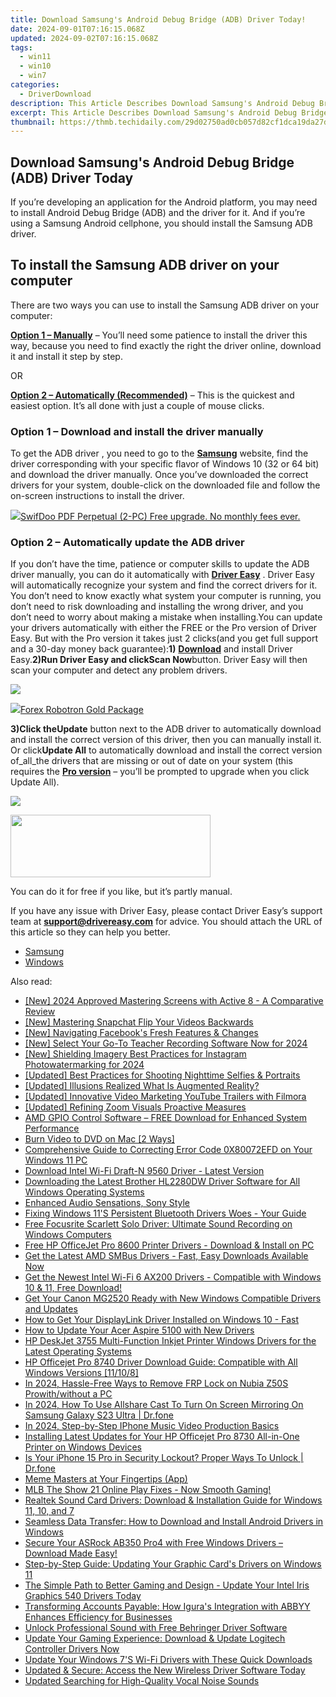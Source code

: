 ```yaml
---
title: Download Samsung's Android Debug Bridge (ADB) Driver Today!
date: 2024-09-01T07:16:15.068Z
updated: 2024-09-02T07:16:15.068Z
tags:
  - win11
  - win10
  - win7
categories:
  - DriverDownload
description: This Article Describes Download Samsung's Android Debug Bridge (ADB) Driver Today!
excerpt: This Article Describes Download Samsung's Android Debug Bridge (ADB) Driver Today!
thumbnail: https://thmb.techidaily.com/29d02750ad0cb057d82cf1dca19da27d5429074e0ee73dae3abc4f97673bc3bc.jpg
---
```


## Download Samsung's Android Debug Bridge (ADB) Driver Today

If you’re developing an application for the Android platform, you may need to install Android Debug Bridge (ADB) and the driver for it. And if you’re using a Samsung Android cellphone, you should install the Samsung ADB driver.

## To install the Samsung ADB driver on your computer

There are two ways you can use to install the Samsung ADB driver on your computer:

[**Option 1 – Manually**](https://tools.techidaily.com/drivereasy/download/) – You’ll need some patience to install the driver this way, because you need to find exactly the right the driver online, download it and install it step by step.

OR

**[Option 2 – Automatically (Recommended)](https://www.drivereasy.com/knowledge/samsung-adb-driver-download/#option2)**  – This is the quickest and easiest option. It’s all done with just a couple of mouse clicks.

### **Option 1 –**  **Download and install the driver manually**

To get the ADB driver , you need to go to the **[Samsung](https://shop-links.co/link/?exclusive=1&publisher_slug=itechdaily19598&url=https%3A%2F%2Fwww.samsung.com%2F)**  website, find the driver corresponding with your specific flavor of Windows 10 (32 or 64 bit) and download the driver manually. Once you’ve downloaded the correct drivers for your system, double-click on the downloaded file and follow the on-screen instructions to install the driver.

<!-- affiliate ads begin -->
<a href="https://purchase.swifdoo.com/order/checkout.php?PRODS=38709260&QTY=1&AFFILIATE=108875&CART=1"><img src="https://secure.avangate.com/images/merchant/8b932759a5a04ddb34bf79e3f9072e4b/products/Product%20box%20white-1024x1024.png" border="0">SwifDoo PDF Perpetual (2-PC)  Free upgrade. No monthly fees ever. </a>
<!-- affiliate ads end -->
### **Option 2 –  Automatically update the ADB driver**

 If you don’t have the time, patience or computer skills to update the ADB driver manually, you can do it automatically with **[Driver Easy](https://tools.techidaily.com/drivereasy/download/)**  .  Driver Easy will automatically recognize your system and find the correct drivers for it. You don’t need to know exactly what system your computer is running, you don’t need to risk downloading and installing the wrong driver, and you don’t need to worry about making a mistake when installing.You can update your drivers automatically with either the FREE or the Pro version of Driver Easy. But with the Pro version it takes just 2 clicks(and you get full support and a 30-day money back guarantee):**1)** [**Download**](https://tools.techidaily.com/drivereasy/download/) and install Driver Easy.**2)**Run Driver Easy and click**Scan Now**button. Driver Easy will then scan your computer and detect any problem drivers.

![](https://images.drivereasy.com/wp-content/uploads/2018/07/img_5b3dc1c9de503.jpg)

<!-- affiliate ads begin -->
<a href="https://secure.2checkout.com/order/checkout.php?PRODS=4727541&QTY=1&AFFILIATE=108875&CART=1"><img src="https://secure.avangate.com/images/merchant/5f4f7141b65a730b4efb0e0d51f63e94/products/copy_copy_forexrobotronbox.gif" border="0">Forex Robotron Gold Package</a>
<!-- affiliate ads end -->
**3)**Click the**Update** button next to the ADB driver to automatically download and install the correct version of this driver, then you can manually install it. Or click**Update All** to automatically download and install the correct version of_all_the drivers that are missing or out of date on your system (this requires the **[Pro version](https://tools.techidaily.com/drivereasy/download/)** – you’ll be prompted to upgrade when you click Update All).

![](https://images.drivereasy.com/wp-content/uploads/2018/07/img_5b3dc1e84296a.jpg)

<!-- affiliate ads begin -->
<a href="https://godlikehost.sjv.io/c/5597632/1920054/21774" target="_top" id="1920054"><img src="//a.impactradius-go.com/display-ad/21774-1920054" border="0" alt="" width="320" height="100"/></a><img height="0" width="0" src="https://imp.pxf.io/i/5597632/1920054/21774" style="position:absolute;visibility:hidden;" border="0" />
<!-- affiliate ads end -->
 You can do it for free if you like, but it’s partly manual.

 If you have any issue with Driver Easy, please contact Driver Easy’s support team at **[support@drivereasy.com](https://tools.techidaily.com/drivereasy/download/)**  for advice. You should attach the URL of this article so they can help you better.

* [Samsung](https://tools.techidaily.com/drivereasy/download/)
* [Windows](https://tools.techidaily.com/drivereasy/download/)

<ins class="adsbygoogle"
     style="display:block"
     data-ad-format="autorelaxed"
     data-ad-client="ca-pub-7571918770474297"
     data-ad-slot="1223367746"></ins>



<ins class="adsbygoogle"
     style="display:block"
     data-ad-client="ca-pub-7571918770474297"
     data-ad-slot="8358498916"
     data-ad-format="auto"
     data-full-width-responsive="true"></ins>

<span class="atpl-alsoreadstyle">Also read:</span>
<div><ul>
<li><a href="https://on-screen-recording.techidaily.com/new-2024-approved-mastering-screens-with-active-8-a-comparative-review/"><u>[New] 2024 Approved  Mastering Screens with Active 8 - A Comparative Review</u></a></li>
<li><a href="https://snapchat-videos.techidaily.com/new-mastering-snapchat-flip-your-videos-backwards/"><u>[New] Mastering Snapchat  Flip Your Videos Backwards</u></a></li>
<li><a href="https://facebook-video-content.techidaily.com/new-navigating-facebooks-fresh-features-and-changes/"><u>[New] Navigating Facebook's Fresh Features & Changes</u></a></li>
<li><a href="https://screen-activity-recording.techidaily.com/new-select-your-go-to-teacher-recording-software-now-for-2024/"><u>[New] Select Your Go-To Teacher Recording Software Now for 2024</u></a></li>
<li><a href="https://instagram-videos.techidaily.com/new-shielding-imagery-best-practices-for-instagram-photowatermarking-for-2024/"><u>[New] Shielding Imagery  Best Practices for Instagram Photowatermarking for 2024</u></a></li>
<li><a href="https://visual-screen-recording.techidaily.com/updated-best-practices-for-shooting-nighttime-selfies-and-portraits/"><u>[Updated] Best Practices for Shooting Nighttime Selfies & Portraits</u></a></li>
<li><a href="https://some-knowledge.techidaily.com/updated-illusions-realized-what-is-augmented-reality/"><u>[Updated] Illusions Realized  What Is Augmented Reality?</u></a></li>
<li><a href="https://facebook-video-share.techidaily.com/updated-innovative-video-marketing-youtube-trailers-with-filmora/"><u>[Updated] Innovative Video Marketing  YouTube Trailers with Filmora</u></a></li>
<li><a href="https://fox-direct.techidaily.com/updated-refining-zoom-visuals-proactive-measures/"><u>[Updated] Refining Zoom Visuals  Proactive Measures</u></a></li>
<li><a href="https://win-amazing.techidaily.com/amd-gpio-control-software-free-download-for-enhanced-system-performance/"><u>AMD GPIO Control Software – FREE Download for Enhanced System Performance</u></a></li>
<li><a href="https://article-knowledge.techidaily.com/burn-video-to-dvd-on-mac-2-ways/"><u>Burn Video to DVD on Mac [2 Ways]</u></a></li>
<li><a href="https://common-error.techidaily.com/comprehensive-guide-to-correcting-error-code-0x80072efd-on-your-windows-11-pc/"><u>Comprehensive Guide to Correcting Error Code 0X80072EFD on Your Windows 11 PC</u></a></li>
<li><a href="https://win-amazing.techidaily.com/download-intel-wi-fi-draft-n-9560-driver-latest-version/"><u>Download Intel Wi-Fi Draft-N 9560 Driver - Latest Version</u></a></li>
<li><a href="https://win-amazing.techidaily.com/downloading-the-latest-brother-hl2280dw-driver-software-for-all-windows-operating-systems/"><u>Downloading the Latest Brother HL2280DW Driver Software for All Windows Operating Systems</u></a></li>
<li><a href="https://buynow-help.techidaily.com/enhanced-audio-sensations-sony-style/"><u>Enhanced Audio Sensations, Sony Style</u></a></li>
<li><a href="https://win-amazing.techidaily.com/fixing-windows-11s-persistent-bluetooth-drivers-woes-your-guide/"><u>Fixing Windows 11'S Persistent Bluetooth Drivers Woes - Your Guide</u></a></li>
<li><a href="https://win-amazing.techidaily.com/free-focusrite-scarlett-solo-driver-ultimate-sound-recording-on-windows-computers/"><u>Free Focusrite Scarlett Solo Driver: Ultimate Sound Recording on Windows Computers</u></a></li>
<li><a href="https://win-amazing.techidaily.com/free-hp-officejet-pro-8600-printer-drivers-download-and-install-on-pc/"><u>Free HP OfficeJet Pro 8600 Printer Drivers - Download & Install on PC</u></a></li>
<li><a href="https://win-dash.techidaily.com/get-the-latest-amd-smbus-drivers-fast-easy-downloads-available-now/"><u>Get the Latest AMD SMBus Drivers - Fast, Easy Downloads Available Now</u></a></li>
<li><a href="https://win-amazing.techidaily.com/get-the-newest-intel-wi-fi-6-ax200-drivers-compatible-with-windows-10-and-11-free-download/"><u>Get the Newest Intel Wi-Fi 6 AX200 Drivers - Compatible with Windows 10 & 11, Free Download!</u></a></li>
<li><a href="https://win-amazing.techidaily.com/get-your-canon-mg2520-ready-with-new-windows-compatible-drivers-and-updates/"><u>Get Your Canon MG2520 Ready with New Windows Compatible Drivers and Updates</u></a></li>
<li><a href="https://win-amazing.techidaily.com/1722977220322-how-to-get-your-displaylink-driver-installed-on-windows-10-fast/"><u>How to Get Your DisplayLink Driver Installed on Windows 10 - Fast</u></a></li>
<li><a href="https://win-amazing.techidaily.com/how-to-update-your-acer-aspire-5100-with-new-drivers/"><u>How to Update Your Acer Aspire 5100 with New Drivers</u></a></li>
<li><a href="https://win-amazing.techidaily.com/hp-deskjet-3755-multi-function-inkjet-printer-windows-drivers-for-the-latest-operating-systems/"><u>HP DeskJet 3755 Multi-Function Inkjet Printer Windows Drivers for the Latest Operating Systems</u></a></li>
<li><a href="https://win-amazing.techidaily.com/hp-officejet-pro-8740-driver-download-guide-compatible-with-all-windows-versions-11108/"><u>HP Officejet Pro 8740 Driver Download Guide: Compatible with All Windows Versions [11/10/8]</u></a></li>
<li><a href="https://bypass-frp.techidaily.com/in-2024-hassle-free-ways-to-remove-frp-lock-on-nubia-z50s-prowithwithout-a-pc-by-drfone-android/"><u>In 2024, Hassle-Free Ways to Remove FRP Lock on Nubia Z50S Prowith/without a PC</u></a></li>
<li><a href="https://screen-mirror.techidaily.com/in-2024-how-to-use-allshare-cast-to-turn-on-screen-mirroring-on-samsung-galaxy-s23-ultra-drfone-by-drfone-android/"><u>In 2024, How To Use Allshare Cast To Turn On Screen Mirroring On Samsung Galaxy S23 Ultra | Dr.fone</u></a></li>
<li><a href="https://extra-approaches.techidaily.com/in-2024-step-by-step-iphone-music-video-production-basics/"><u>In 2024, Step-by-Step  IPhone Music Video Production Basics</u></a></li>
<li><a href="https://win-amazing.techidaily.com/installing-latest-updates-for-your-hp-officejet-pro-8730-all-in-one-printer-on-windows-devices/"><u>Installing Latest Updates for Your HP Officejet Pro 8730 All-in-One Printer on Windows Devices</u></a></li>
<li><a href="https://iphone-unlock.techidaily.com/is-your-iphone-15-pro-in-security-lockout-proper-ways-to-unlock-drfone-by-drfone-ios/"><u>Is Your iPhone 15 Pro in Security Lockout? Proper Ways To Unlock | Dr.fone</u></a></li>
<li><a href="https://fox-info.techidaily.com/meme-masters-at-your-fingertips-app/"><u>Meme Masters at Your Fingertips (App)</u></a></li>
<li><a href="https://win-solutions.techidaily.com/1723005618808-mlb-the-show-21-online-play-fixes-now-smooth-gaming/"><u>MLB The Show 21 Online Play Fixes - Now Smooth Gaming!</u></a></li>
<li><a href="https://win-amazing.techidaily.com/realtek-sound-card-drivers-download-and-installation-guide-for-windows-11-10-and-7/"><u>Realtek Sound Card Drivers: Download & Installation Guide for Windows 11, 10, and 7</u></a></li>
<li><a href="https://win-amazing.techidaily.com/seamless-data-transfer-how-to-download-and-install-android-drivers-in-windows/"><u>Seamless Data Transfer: How to Download and Install Android Drivers in Windows</u></a></li>
<li><a href="https://win-amazing.techidaily.com/secure-your-asrock-ab350-pro4-with-free-windows-drivers-download-made-easy/"><u>Secure Your ASRock AB350 Pro4 with Free Windows Drivers – Download Made Easy!</u></a></li>
<li><a href="https://win-amazing.techidaily.com/step-by-step-guide-updating-your-graphic-cards-drivers-on-windows-11/"><u>Step-by-Step Guide: Updating Your Graphic Card's Drivers on Windows 11</u></a></li>
<li><a href="https://win-amazing.techidaily.com/the-simple-path-to-better-gaming-and-design-update-your-intel-iris-graphics-540-drivers-today/"><u>The Simple Path to Better Gaming and Design - Update Your Intel Iris Graphics 540 Drivers Today</u></a></li>
<li><a href="https://solve-hot.techidaily.com/transforming-accounts-payable-how-iguras-integration-with-abbyy-enhances-efficiency-for-businesses/"><u>Transforming Accounts Payable: How Igura's Integration with ABBYY Enhances Efficiency for Businesses</u></a></li>
<li><a href="https://win-amazing.techidaily.com/1722961322142-unlock-professional-sound-with-free-behringer-driver-software/"><u>Unlock Professional Sound with Free Behringer Driver Software</u></a></li>
<li><a href="https://win-amazing.techidaily.com/update-your-gaming-experience-download-and-update-logitech-controller-drivers-now/"><u>Update Your Gaming Experience: Download & Update Logitech Controller Drivers Now</u></a></li>
<li><a href="https://win-amazing.techidaily.com/update-your-windows-7s-wi-fi-drivers-with-these-quick-downloads/"><u>Update Your Windows 7'S Wi-Fi Drivers with These Quick Downloads</u></a></li>
<li><a href="https://win-amazing.techidaily.com/updated-and-secure-access-the-new-wireless-driver-software-today/"><u>Updated & Secure: Access the New Wireless Driver Software Today</u></a></li>
<li><a href="https://audio-shaping.techidaily.com/updated-searching-for-high-quality-vocal-noise-sounds/"><u>Updated Searching for High-Quality Vocal Noise Sounds</u></a></li>
</ul></div>
